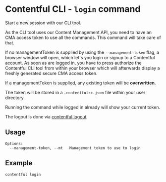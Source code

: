 # Contentful CLI - `login` command

Start a new session with our CLI tool.

As the CLI tool uses our Content Management API, you need to have an CMA access
token to use all the commands. This command will take care of that.

If no managementToken is supplied by using the `--management-token` flag,
a browser window will open, which let's you login or signup to a Contentful account.
As soon as are logged in, you have to press authorize the Contentful CLI tool
from within your browser which will afterwards display a freshly generated
secure CMA access token.

If a managementToken is supplied, any existing token will be **overwritten**.

The token will be stored in a `.contentfulrc.json` file within your user directory.

Running the command while logged in already will show your current token.

The logout is done via [contentful logout](../logout)

## Usage
```
Options:
  --management-token, --mt   Management token to use to login
```

## Example

```sh
contentful login
```
